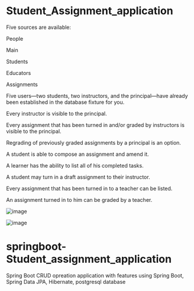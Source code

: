 # Student_Assignment_application
Five sources are available:

People

Main

Students

Educators

Assignments

Five users—two students, two instructors, and the principal—have already been established in the database fixture for you.



Every instructor is visible to the principal.

Every assignment that has been turned in and/or graded by instructors is visible to the principal.

Regrading of previously graded assignments by a principal is an option.

A student is able to compose an assignment and amend it.

A learner has the ability to list all of his completed tasks.

A student may turn in a draft assignment to their instructor.

Every assignment that has been turned in to a teacher can be listed.

An assignment turned in to him can be graded by a teacher.

![image](https://github.com/user-attachments/assets/87d0a60e-f046-4a50-9b81-60a267f89aa4)

![image](https://github.com/user-attachments/assets/28718190-3ec0-4b75-9cf9-b6b1853dd929)

# springboot- Student_assignment_application

Spring Boot CRUD  opreation application with  features using Spring Boot, Spring Data JPA, Hibernate, postgresql database





